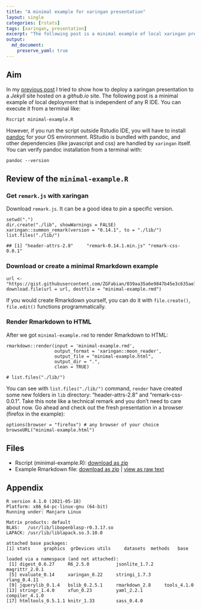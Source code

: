 ```yaml
---
title: "A minimal example for xaringan presentation"
layout: single
categories: [rstats]
tags: [xaringan, presentation]
excerpt: "The following post is a minimal example of local xaringan presentation deployment that is independent of any R IDE."
output:
  md_document:
    preserve_yaml: true
---
```


## Aim

In my [previous
post](https://zgfabian.github.io/2021-04-28-xaringan-prez/) I tried to
show how to deploy a xaringan presentation to a *Jekyll* site hosted on
a *github.io* site. The following post is a minimal example of local
deployment that is independent of any R IDE. You can execute it from a
terminal like:

    Rscript minimal-example.R

However, if you run the script outside Rstudio IDE, you will have to
install [pandoc](https://www.pandoc.org) for your OS environment.
RStudio is bundled with pandoc, and other dependencies (like javascript
and css) are handled by `xaringan` itself. You can verify pandoc
installation from a terminal with:

    pandoc --version

## Review of the `minimal-example.R`

### Get `remark.js` with xaringan

Download `remark.js`. It can be a good idea to pin a specific version.

    setwd(".")
    dir.create("./lib", showWarnings = FALSE)
    xaringan::summon_remark(version = "0.14.1", to = "./lib/")
    list.files("./lib/")

    ## [1] "header-attrs-2.8"     "remark-0.14.1.min.js" "remark-css-0.0.1"

### Download or create a minimal Rmarkdown example

    url <- "https://gist.githubusercontent.com/ZGFabian/039aa35a6e9847b45e3c635ae747216a/raw/"
    download.file(url = url, destfile = "minimal-example.rmd")

If you would create Rmarkdown yourself, you can do it with
`file.create()`, `file.edit()` functions programmatically.

### Render Rmarkdown to HTML

After we got `minimal-example.rmd` to render Rmarkdown to HTML:

    rmarkdown::render(input = 'minimal-example.rmd',
                      output_format = 'xaringan::moon_reader',
                      output_file = "minimal-example.html",
                      output_dir = ".",
                      clean = TRUE)

    # list.files("./lib/")

You can see with `list.files("./lib/")` command, `render` have created
some new folders in `lib` directory: “header-attrs-2.8” and
“remark-css-0.0.1”. Take this note like a technical remark and you don’t
need to care about now. Go ahead and check out the fresh presentation in
a browser (firefox in the example):

    options(browser = "firefox") # any browser of your choice
    browseURL("minimal-example.html")

## Files

-   Rscript (minimal-example.R): [download as
    zip](https://gist.github.com/ZGFabian/a017e662d3b3494f2e143db1c9c98d02/archive/9aa28c6d9468d43826bb2fe9cd08f6023baca2a1.zip)
-   Example Rmarkdown file: [download as
    zip](https://gist.github.com/ZGFabian/039aa35a6e9847b45e3c635ae747216a/archive/aac28c03fe41a329c66c1e7bee48f212055692e8.zip)
    | [view as raw
    text](https://gist.githubusercontent.com/ZGFabian/039aa35a6e9847b45e3c635ae747216a/raw/)

## Appendix

    R version 4.1.0 (2021-05-18)
    Platform: x86_64-pc-linux-gnu (64-bit)
    Running under: Manjaro Linux

    Matrix products: default
    BLAS:   /usr/lib/libopenblasp-r0.3.17.so
    LAPACK: /usr/lib/liblapack.so.3.10.0

    attached base packages:
    [1] stats     graphics  grDevices utils     datasets  methods   base

    loaded via a namespace (and not attached):
     [1] digest_0.6.27     R6_2.5.0          jsonlite_1.7.2    magrittr_2.0.1
     [5] evaluate_0.14     xaringan_0.22     stringi_1.7.3     rlang_0.4.11
     [9] jquerylib_0.1.4   bslib_0.2.5.1     rmarkdown_2.8     tools_4.1.0
    [13] stringr_1.4.0     xfun_0.23         yaml_2.2.1        compiler_4.1.0
    [17] htmltools_0.5.1.1 knitr_1.33        sass_0.4.0
